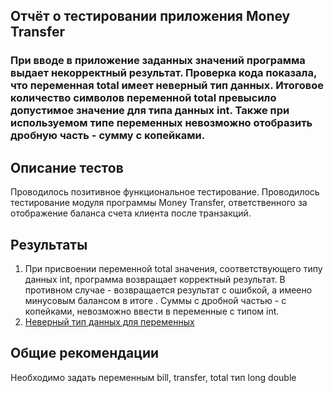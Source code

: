## Отчёт о тестировании приложения Money Transfer 

### При вводе в приложение заданных значений программа выдает некорректный результат. Проверка кода показала, что переменная total имеет неверный тип данных. Итоговое количество символов переменной total превысило допустимое значение для типа данных int. Также при используемом типе переменных невозможно отобразить дробную часть - сумму с  копейками.
 
## Описание тестов

Проводилось позитивное функциональное тестирование. Проводилось тестирование модуля программы Money Transfer, ответственного за отображение баланса счета клиента после транзакций.

## Результаты

1. При присвоении переменной total значения, соответствующего типу данных int, программа возвращает корректный результат. В противном случае - возвращается результат с ошибкой, а имеено минусовым балансом в итоге . Суммы с дробной частью - с копейками,  невозможно ввести в переменные с типом int.
2. [Неверный тип данных для переменных](https://github.com/Gnucheva/Money-Transfer/issues/1)

## Общие рекомендации

Необходимо задать переменным bill, transfer, total тип long double 